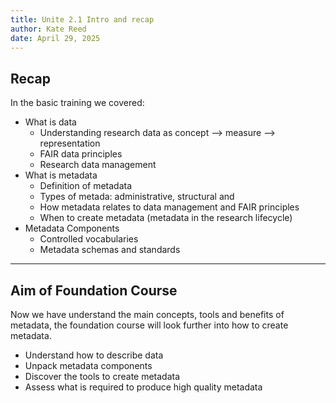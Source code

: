 ```yaml
---
title: Unite 2.1 Intro and recap
author: Kate Reed
date: April 29, 2025
---
```


## Recap

In the basic training we covered:
  - What is data
    - Understanding research data as concept --> measure --> representation
    - FAIR data principles
    - Research data management
  - What is metadata
      - Definition of metadata
      - Types of metada: administrative, structural and 
      - How metadata relates to data management and FAIR principles
      - When to create metadata (metadata in the research lifecycle)
  - Metadata Components
      - Controlled vocabularies
      - Metadata schemas and standards
   
  ---
  
 ##  Aim of Foundation Course

Now we have understand the main concepts, tools and benefits of metadata, the foundation course will look further into how to create metadata.

- Understand how to describe data
- Unpack metadata components
- Discover the tools to create metadata
- Assess what is required to produce high quality metadata
 
  
